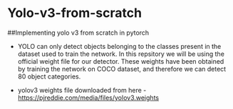 # Yolo-v3-from-scratch

##Implementing yolo v3 from scratch in pytorch

* YOLO can only detect objects belonging to the classes present in the dataset used to train the network. In this repsitory we will be using the official weight file for our detector. These weights have been obtained by training the network on COCO dataset, and therefore we can detect 80 object categories.

* yolov3 weights file downloaded from here - https://pjreddie.com/media/files/yolov3.weights
